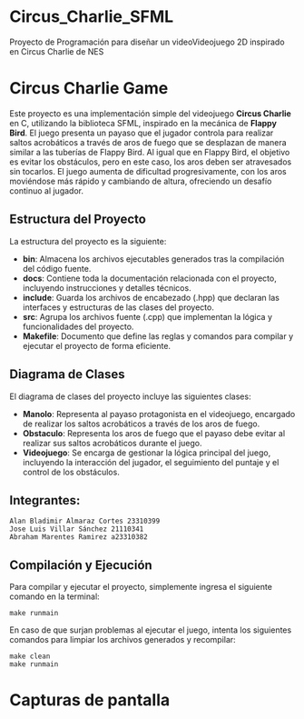 # Circus_Charlie_SFML
Proyecto de Programación para diseñar un videoVideojuego 2D inspirado en Circus Charlie de NES




# Circus Charlie Game

Este proyecto es una implementación simple del videojuego **Circus Charlie** en C, utilizando la biblioteca SFML, inspirado en la mecánica de **Flappy Bird**. El juego presenta un payaso que el jugador controla para realizar saltos acrobáticos a través de aros de fuego que se desplazan de manera similar a las tuberías de Flappy Bird. Al igual que en Flappy Bird, el objetivo es evitar los obstáculos, pero en este caso, los aros deben ser atravesados sin tocarlos. El juego aumenta de dificultad progresivamente, con los aros moviéndose más rápido y cambiando de altura, ofreciendo un desafío continuo al jugador.

## Estructura del Proyecto

La estructura del proyecto es la siguiente:

- **bin**: Almacena los archivos ejecutables generados tras la compilación del código fuente.
- **docs**: Contiene toda la documentación relacionada con el proyecto, incluyendo instrucciones y detalles técnicos.
- **include**: Guarda los archivos de encabezado (.hpp) que declaran las interfaces y estructuras de las clases del proyecto.
- **src**: Agrupa los archivos fuente (.cpp) que implementan la lógica y funcionalidades del proyecto.
- **Makefile**: Documento que define las reglas y comandos para compilar y ejecutar el proyecto de forma eficiente.

## Diagrama de Clases

El diagrama de clases del proyecto incluye las siguientes clases:

- **Manolo**: Representa al payaso protagonista en el videojuego, encargado de realizar los saltos acrobáticos a través de los aros de fuego.
- **Obstaculo**: Representa los aros de fuego que el payaso debe evitar al realizar sus saltos acrobáticos durante el juego.
- **Videojuego**: Se encarga de gestionar la lógica principal del juego, incluyendo la interacción del jugador, el seguimiento del puntaje y el control de los obstáculos.

## Integrantes:

    Alan Bladimir Almaraz Cortes 23310399 
    Jose Luis Villar Sánchez 21110341
    Abraham Marentes Ramirez a23310382
   

## Compilación y Ejecución

Para compilar y ejecutar el proyecto, simplemente ingresa el siguiente comando en la terminal:

    make runmain

En caso de que surjan problemas al ejecutar el juego, intenta los siguientes comandos para limpiar los archivos generados y recompilar:

    make clean 
    make runmain
# Capturas de pantalla 



